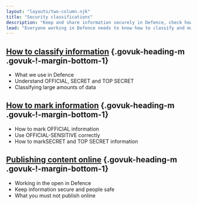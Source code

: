 ```yaml
---
layout: "layouts/two-column.njk"
title: "Security classifications"
description: "Keep and share information securely in Defence, check how to use security classifications and mark information."
lead: "Everyone working in Defence needs to know how to classify and mark information correctly."
---
```


## [How to classify information](/security-classifications/how-to-classify-information/) {.govuk-heading-m .govuk-!-margin-bottom-1}

- What we use in Defence
- Understand OFFICIAL, SECRET and TOP SECRET
- Classifying large amounts of data

## [How to mark information](/security-classifications/how-to-mark-information/) {.govuk-heading-m .govuk-!-margin-bottom-1}

- How to mark OFFICIAL information
- Use OFFICIAL-SENSITIVE correctly
- How to markSECRET and TOP SECRET information

## [Publishing content online](/content/publishing-content-online/) {.govuk-heading-m .govuk-!-margin-bottom-1}

- Working in the open in Defence
- Keep information secure and people safe
- What you must not publish online

<!-- 
### Publishing information online

If your service needs to share OFFICIAL information online, [check what you can and cannot publish](/content/publishing-content-online/). -->

